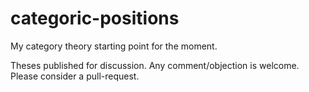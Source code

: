 # categoric-positions

My category theory starting point for the moment.

Theses published for discussion. 
Any comment/objection is welcome. 
Please consider a pull-request.


